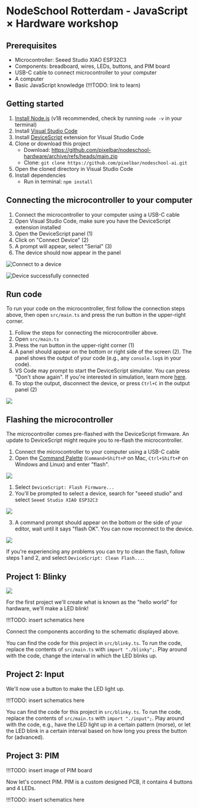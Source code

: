 # NodeSchool Rotterdam - JavaScript × Hardware workshop

## Prerequisites

- Microcontroller: Seeed Studio XIAO ESP32C3
- Components: breadboard, wires, LEDs, buttons, and PIM board
- USB-C cable to connect microcontroller to your computer
- A computer
- Basic JavaScript knowledge (!!!TODO: link to learn)

## Getting started

1. [Install Node.js](https://nodejs.org/en/download) (v18 recommended, check by running `node -v` in your terminal)
2. Install [Visual Studio Code](https://code.visualstudio.com)
3. Install [DeviceScript](https://marketplace.visualstudio.com/items?itemName=devicescript.devicescript-vscode) extension for Visual Studio Code
4. Clone or download this project
   - Download: https://github.com/pixelbar/nodeschool-hardware/archive/refs/heads/main.zip
   - Clone: `git clone https://github.com/pixelbar/nodeschool-ai.git`
5. Open the cloned directory in Visual Studio Code
6. Install dependencies
   - Run in terminal: `npm install`

## Connecting the microcontroller to your computer

1. Connect the microcontroller to your computer using a USB-C cable
2. Open Visual Studio Code, make sure you have the DeviceScript extension installed
3. Open the DeviceScript panel (1)
4. Click on "Connect Device" (2)
5. A prompt will appear, select "Serial" (3)
6. The device should now appear in the panel

![Connect to a device](media/connect-device.png)

![Device successfully connected](media/device-overview.png)

## Run code

To run your code on the microcontroller, first follow the connection steps above, then open `src/main.ts` and press the run button in the upper-right corner.

1. Follow the steps for connecting the microcontroller above.
2. Open `src/main.ts`
3. Press the run button in the upper-right corner (1)
4. A panel should appear on the bottom or right side of the screen (2). The panel shows the output of your code (e.g., any `console.log`s in your code).
5. VS Code may prompt to start the DeviceScript simulator. You can press "Don't show again". If you're interested in simulation, learn more [here](https://microsoft.github.io/devicescript/developer/simulation).
6. To stop the output, disconnect the device, or press `Ctrl+C` in the output panel (2)

![](media/run-code.png)

## Flashing the microcontroller

The microcontroller comes pre-flashed with the DeviceScript firmware. An update to DeviceScript might require you to re-flash the microcontroller.

1. Connect the microcontroller to your computer using a USB-C cable
2. Open the [Command Palette](https://code.visualstudio.com/docs/getstarted/userinterface#_command-palette) (`Command+Shift+P` on Mac, `Ctrl+Shift+P` on Windows and Linux) and enter "flash".

![](media/flash.png)

1. Select `DeviceScript: Flash Firmware...`
2. You'll be prompted to select a device, search for "seeed studio" and select `Seeed Studio XIAO ESP32C3`

![](media/flash-2.png)

3. A command prompt should appear on the bottom or the side of your editor, wait until it says "flash OK". You can now reconnect to the device.

![](media/flash-success.png)

If you're experiencing any problems you can try to clean the flash, follow steps 1 and 2, and select `DeviceScript: Clean Flash...`.

## Project 1: Blinky

![](media/blinky.jpeg)

For the first project we'll create what is known as the "hello world" for hardware, we'll make a LED blink!

!!!TODO: insert schematics here

Connect the components according to the schematic displayed above.

You can find the code for this project in `src/blinky.ts`. To run the code, replace the contents of `src/main.ts` with `import "./blinky";`. Play around with the code, change the interval in which the LED blinks up.

## Project 2: Input

We'll now use a button to make the LED light up.

!!!TODO: insert schematics here

You can find the code for this project in `src/blinky.ts`. To run the code, replace the contents of `src/main.ts` with `import "./input";`. Play around with the code, e.g., have the LED light up in a certain pattern (morse), or let the LED blink in a certain interval based on how long you press the button for (advanced).

## Project 3: PIM

!!!TODO: insert image of PIM board

Now let's connect PIM. PIM is a custom designed PCB, it contains 4 buttons and 4 LEDs. 

!!!TODO: insert schematics here


